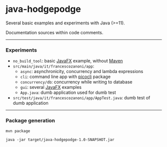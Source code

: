 # java-hodgepodge

Several basic examples and experiments with Java (>=11).

Documentation sources within code comments.

---

### Experiments
* `no_build_tool`: basic [JavaFX](https://openjfx.io) example, without [Maven](https://maven.apache.org)
* `src/main/java/it/francescozanoni/app`:
  * `async`: asynchronicity, concurrency and lambda expressions
  * `cli`: command line app with [picocli](https://picocli.info) package
  * `concurrency/db`: concurrency while writing to database
  * `gui`: several [JavaFX](https://openjfx.io) examples
  * `App.java`: dumb application used for dumb test
* `src/test/java/it/francescozanoni/app/AppTest.java`: dumb test of dumb application

---

### Package generation
```
mvn package

java -jar target/java-hodgepodge-1.0-SNAPSHOT.jar
```